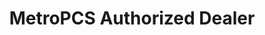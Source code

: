 ---
title: "MetroPCS Authorized Dealer"
url: /louisville/metropcs-authorized-dealer/
shop: mobile phone
---